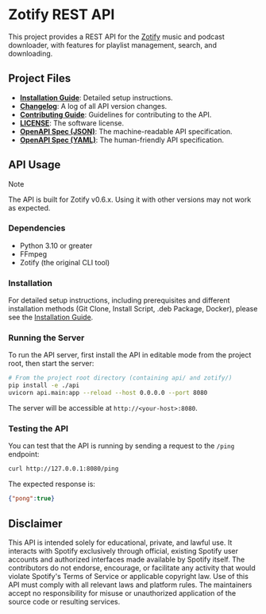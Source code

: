 # Zotify REST API

This project provides a REST API for the [Zotify](https://github.com/Googolplexed0/zotify) music and podcast downloader, with features for playlist management, search, and downloading.

## Project Files

- **[Installation Guide](./api/docs/INSTALLATION.md)**: Detailed setup instructions.
- **[Changelog](./api/docs/CHANGELOG.md)**: A log of all API version changes.
- **[Contributing Guide](./api/docs/CONTRIBUTING.md)**: Guidelines for contributing to the API.
- **[LICENSE](./api/docs/LICENSE)**: The software license.
- **[OpenAPI Spec (JSON)](./api/docs/zotify-openapi-external-v1.json)**: The machine-readable API specification.
- **[OpenAPI Spec (YAML)](./api/docs/zotify-openapi-external-v1.yaml)**: The human-friendly API specification.

## API Usage

> [!NOTE]
> The API is built for Zotify v0.6.x. Using it with other versions may not work as expected.

### Dependencies

- Python 3.10 or greater
- FFmpeg
- Zotify (the original CLI tool)

### Installation

For detailed setup instructions, including prerequisites and different installation methods (Git Clone, Install Script, .deb Package, Docker), please see the [Installation Guide](./api/docs/INSTALLATION.md).

### Running the Server

To run the API server, first install the API in editable mode from the project root, then start the server:

```bash
# From the project root directory (containing api/ and zotify/)
pip install -e ./api
uvicorn api.main:app --reload --host 0.0.0.0 --port 8080
```

The server will be accessible at `http://<your-host>:8080`.

### Testing the API

You can test that the API is running by sending a request to the `/ping` endpoint:

```bash
curl http://127.0.0.1:8080/ping
```

The expected response is:

```json
{"pong":true}
```

## Disclaimer

This API is intended solely for educational, private, and lawful use. It interacts with Spotify exclusively through official, existing Spotify user accounts and authorized interfaces made available by Spotify itself. The contributors do not endorse, encourage, or facilitate any activity that would violate Spotify's Terms of Service or applicable copyright law. Use of this API must comply with all relevant laws and platform rules. The maintainers accept no responsibility for misuse or unauthorized application of the source code or resulting services.

